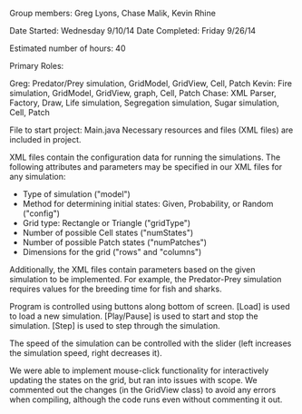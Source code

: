 Group members: Greg Lyons, Chase Malik, Kevin Rhine

Date Started: Wednesday 9/10/14 Date Completed: Friday 9/26/14

Estimated number of hours: 40

Primary Roles:

Greg: Predator/Prey simulation, GridModel, GridView, Cell, Patch
Kevin: Fire simulation, GridModel, GridView, graph, Cell, Patch
Chase: XML Parser, Factory, Draw, Life simulation, Segregation simulation, Sugar simulation, Cell, Patch

File to start project: Main.java 
Necessary resources and files (XML files) are included in project.

XML files contain the configuration data for running the simulations.  The following attributes and parameters may be specified in our XML files for any simulation:
- Type of simulation ("model")
- Method for determining initial states: Given, Probability, or Random ("config")
- Grid type: Rectangle or Triangle ("gridType")
- Number of possible Cell states ("numStates")
- Number of possible Patch states ("numPatches")
- Dimensions for the grid ("rows" and "columns")

Additionally, the XML files contain parameters based on the given simulation to be implemented.  For example, the Predator-Prey simulation requires values for the breeding time for fish and sharks.


Program is controlled using buttons along bottom of screen.
[Load] is used to load a new simulation.
[Play/Pause] is used to start and stop the simulation.
[Step] is used to step through the simulation.

The speed of the simulation can be controlled with the slider (left increases the simulation speed, right decreases it).

We were able to implement mouse-click functionality for interactively updating the states on the grid, but ran into issues with scope.  We commented out the changes (in the GridView class) to avoid any errors when compiling, although the code runs even without commenting it out.
